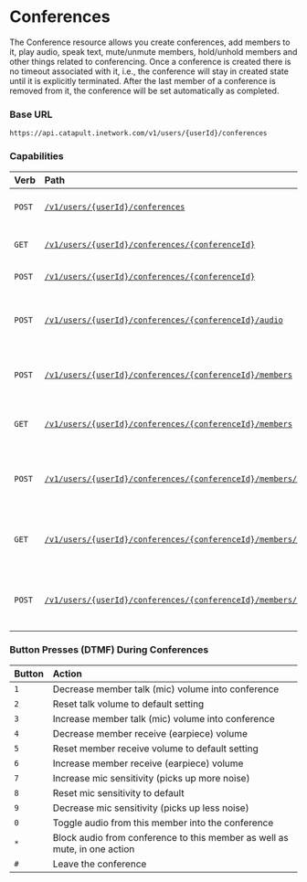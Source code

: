 # Conferences
The Conference resource allows you create conferences, add members to it, play audio, speak text, mute/unmute members, hold/unhold members and other things related to conferencing. Once a conference is created there is no timeout associated with it, i.e., the conference will stay in created state until it is explicitly terminated. After the last member of a conference is removed from it, the conference will be set automatically as completed.

### Base URL

`https://api.catapult.inetwork.com/v1/users/{userId}/conferences`

### Capabilities

| Verb                           | Path                                                                                                                           | about                                              |
|:-------------------------------|:-------------------------------------------------------------------------------------------------------------------------------|:---------------------------------------------------|
| <code class="post">POST</code> | [`/v1/users/{userId}/conferences`](postConferences.md)                                                                         | Create a new conference                            |
| <code class="get">GET</code>   | [`/v1/users/{userId}/conferences/{conferenceId}`](getConferencesConferenceId.md)                                               | Retrieve conference information                    |
| <code class="post">POST</code> | [`/v1/users/{userId}/conferences/{conferenceId}`](postConferencesConferenceId.md)                                              | Update conference                                  |
| <code class="post">POST</code> | [`/v1/users/{userId}/conferences/{conferenceId}/audio`](postConferencesConferenceIdAudio.md)                                   | Play an audio/speak a sentence in the conference   |
| <code class="post">POST</code> | [`/v1/users/{userId}/conferences/{conferenceId}/members`](postConferencesConferenceIdMembers.md)                               | Add a member to a conference.                      |
| <code class="get">GET</code>   | [`/v1/users/{userId}/conferences/{conferenceId}/members`](getConferencesConferenceIdMembers.md)                                | List all members from a conference                 |
| <code class="post">POST</code> | [`/v1/users/{userId}/conferences/{conferenceId}/members/{memberId}`](postConferencesConferenceIdMembersMemberId.md)            | Update a conference member (remove, mute, hold)    |
| <code class="get">GET</code>   | [`/v1/users/{userId}/conferences/{conferenceId}/members/{memberId}`](getConferencesConferenceIdMembersMemberId.md)             | Retrieve properties for a single conference member |
| <code class="post">POST</code> | [`/v1/users/{userId}/conferences/{conferenceId}/members/{memberId}/audio`](postConferencesConferenceIdMembersMemberIdAudio.md) | Play audio/speak to only one conference member     |

### Button Presses (DTMF) During Conferences

| Button | Action                                                                    |
|:-------|:--------------------------------------------------------------------------|
| `1`    | Decrease member talk (mic) volume into conference                         |
| `2`    | Reset talk volume to default setting                                      |
| `3`    | Increase member talk (mic) volume into conference                         |
| `4`    | Decrease member receive (earpiece) volume                                 |
| `5`    | Reset member receive volume to default setting                            |
| `6`    | Increase member receive (earpiece) volume                                 |
| `7`    | Increase mic sensitivity (picks up more noise)                            |
| `8`    | Reset mic sensitivity to default                                          |
| `9`    | Decrease mic sensitivity (picks up less noise)                            |
| `0`    | Toggle audio from this member into the conference                         |
| `*`    | Block audio from conference to this member as well as mute, in one action |
| `#`    | Leave the conference                                                      |